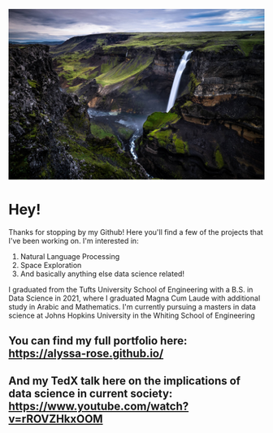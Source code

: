 ![waterfall](Waterfall.jpg)



# Hey! #

 Thanks for stopping by my Github! Here you'll find a few of the projects that I've been working on. I'm interested in: 
   1. Natural Language Processing 
   2. Space Exploration
   3. And basically anything else data science related!


 I graduated from the Tufts University School of Engineering with a B.S. in Data Science in 2021, where I graduated Magna Cum Laude with additional study in Arabic and 
 Mathematics. I'm currently pursuing a masters in data science at Johns Hopkins University in the Whiting School of Engineering 


## You can find my full portfolio here: https://alyssa-rose.github.io/
## And my TedX talk here on the implications of data science in current society: https://www.youtube.com/watch?v=rROVZHkxOOM
